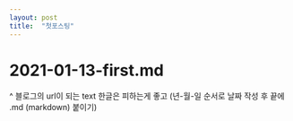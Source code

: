 ```yaml
---
layout: post
title:  "첫포스팅"
---
```


# 2021-01-13-first.md
  ^ 블로그의 url이 되는 text
  한글은 피하는게 좋고 (년-월-일 순서로 날짜 작성 후 끝에 .md (markdown) 붙이기)
